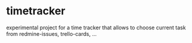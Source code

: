 timetracker
===========

experimental project for a time tracker that allows to choose current task from redmine-issues, trello-cards, ...
